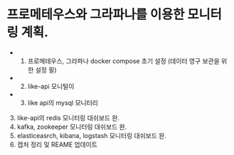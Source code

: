 # 프로메테우스와 그라파나를 이용한 모니터링 계획.

*
    1. 프로메테우스, 그라파나 docker compose 초기 설정 (데이터 영구 보관을 위한 설정 필)
*
    2. like-api 모니털이
*
    3. like api의 mysql 모니터리

3. like-api의 redis 모니터링 대쉬보드 완.
4. kafka, zookeeper 모니터링 대쉬보드 완.
5. elasticeasrch, kibana, logstash 모니터링 대쉬보드 완.
6. 캡처 정리 및 REAME 업데이트